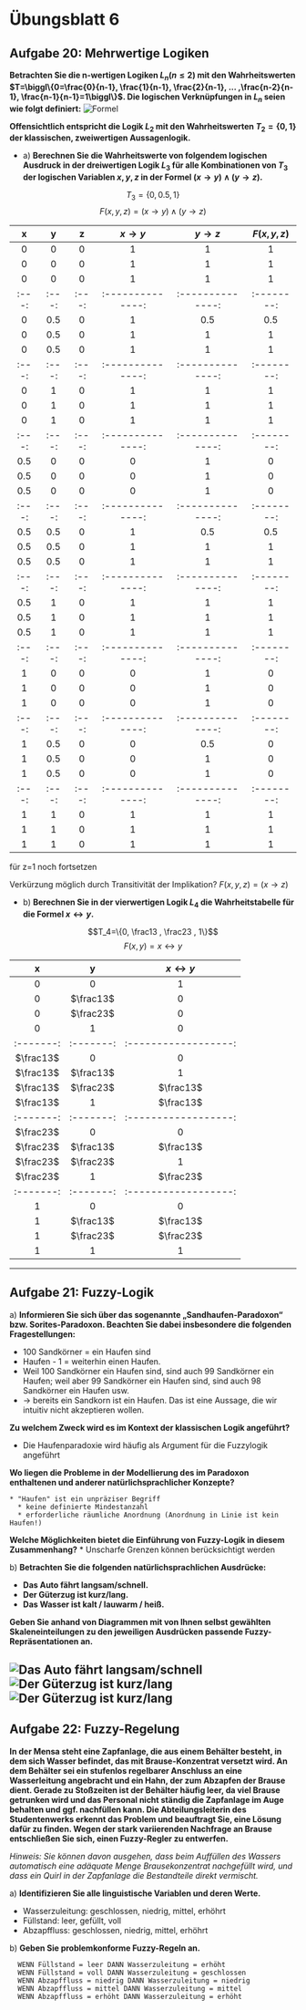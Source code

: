 # Übungsblatt 6

## Aufgabe 20: Mehrwertige Logiken
**Betrachten Sie die n-wertigen Logiken $L_n(n\leq 2)$ mit den Wahrheitswerten $T=\biggl\{0=\frac{0}{n-1}, \frac{1}{n-1}, \frac{2}{n-1}, ... ,\frac{n-2}{n-1}, \frac{n-1}{n-1}=1\biggl\}$. Die logischen Verknüpfungen in $L_n$ seien wie folgt definiert:**
![Formel](Formeln.png)

**Offensichtlich entspricht die Logik $L_2$ mit den Wahrheitswerten $T_2 = \{0, 1\}$ der klassischen, zweiwertigen Aussagenlogik.**

* a) **Berechnen Sie die Wahrheitswerte von folgendem logischen Ausdruck in der dreiwertigen Logik $L_3$ für alle Kombinationen von $T_3$ der logischen Variablen $x, y, z$ in der Formel $(x \rightarrow y) \land (y \rightarrow z)$.**

$$T_3=\{0, 0.5, 1\}$$
$$F(x,y,z)=(x \rightarrow y) \land (y \rightarrow z)$$

|   x   |   y   |   z   | $x\rightarrow y$ | $y\rightarrow z$ | $F(x,y,z)$ |
| :---: | :---: | :---: | :--------------: | :--------------: | :--------: |
|   0   |   0   |   0   |        1         |         1        |      1     |
|   0   |   0   |   0   |        1         |         1        |      1     |
|   0   |   0   |   0   |        1         |         1        |      1     |
| :---: | :---: | :---: | :--------------: | :--------------: | :--------: |
|   0   |  0.5  |   0   |        1         |        0.5       |     0.5    |
|   0   |  0.5  |   0   |        1         |         1        |      1     |
|   0   |  0.5  |   0   |        1         |         1        |      1     |
| :---: | :---: | :---: | :--------------: | :--------------: | :--------: |
|   0   |   1   |   0   |        1         |         1        |      1     |
|   0   |   1   |   0   |        1         |         1        |      1     |
|   0   |   1   |   0   |        1         |         1        |      1     |
| :---: | :---: | :---: | :--------------: | :--------------: | :--------: |
|  0.5  |   0   |   0   |        0         |         1        |      0     |
|  0.5  |   0   |   0   |        0         |         1        |      0     |
|  0.5  |   0   |   0   |        0         |         1        |      0     |
| :---: | :---: | :---: | :--------------: | :--------------: | :--------: |
|  0.5  |  0.5  |   0   |        1         |        0.5       |     0.5    |
|  0.5  |  0.5  |   0   |        1         |         1        |      1     |
|  0.5  |  0.5  |   0   |        1         |         1        |      1     |
| :---: | :---: | :---: | :--------------: | :--------------: | :--------: |
|  0.5  |   1   |   0   |        1         |         1        |      1     |
|  0.5  |   1   |   0   |        1         |         1        |      1     |
|  0.5  |   1   |   0   |        1         |         1        |      1     |
| :---: | :---: | :---: | :--------------: | :--------------: | :--------: |
|   1   |   0   |   0   |        0         |         1        |      0     |
|   1   |   0   |   0   |        0         |         1        |      0     |
|   1   |   0   |   0   |        0         |         1        |      0     |
| :---: | :---: | :---: | :--------------: | :--------------: | :--------: |
|   1   |  0.5  |   0   |        0         |        0.5       |      0     |
|   1   |  0.5  |   0   |        0         |         1        |      0     |
|   1   |  0.5  |   0   |        0         |         1        |      0     |
| :---: | :---: | :---: | :--------------: | :--------------: | :--------: |
|   1   |   1   |   0   |        1         |         1        |      1     |  
|   1   |   1   |   0   |        1         |         1        |      1     |
|   1   |   1   |   0   |        1         |         1        |      1     |

für z=1 noch fortsetzen

Verkürzung möglich durch Transitivität der Implikation? $F(x,y,z)=(x \rightarrow z)$

* b) **Berechnen Sie in der vierwertigen Logik $L_4$ die Wahrheitstabelle für die Formel $x \leftrightarrow y$.**

$$T_4=\{0, \frac13 , \frac23 , 1\}$$
$$F(x,y)= x \leftrightarrow y$$

|     x     |     y     | $x\leftrightarrow y$ |
| :-------: | :-------: | :------------------: |
|     0     |     0     |           1          |
|     0     | $\frac13$ |           0          |
|     0     | $\frac23$ |           0          |
|     0     |     1     |           0          |
| :-------: | :-------: | :------------------: |
| $\frac13$ |     0     |           0          |
| $\frac13$ | $\frac13$ |           1          |
| $\frac13$ | $\frac23$ |       $\frac13$      |
| $\frac13$ |     1     |       $\frac13$      |
| :-------: | :-------: | :------------------: |
| $\frac23$ |     0     |           0          |
| $\frac23$ | $\frac13$ |       $\frac13$      |
| $\frac23$ | $\frac23$ |           1          |
| $\frac23$ |     1     |       $\frac23$      |
| :-------: | :-------: | :------------------: |
|     1     |     0     |           0          |
|     1     | $\frac13$ |       $\frac13$      |
|     1     | $\frac23$ |       $\frac23$      |
|     1     |     1     |           1          |

---
## Aufgabe 21: Fuzzy-Logik
a) **Informieren Sie sich über das sogenannte „Sandhaufen-Paradoxon“ bzw. Sorites-Paradoxon. Beachten Sie dabei insbesondere die folgenden Fragestellungen:**

 * 100 Sandkörner = ein Haufen sind
 * Haufen - 1 = weiterhin einen Haufen.
 * Weil 100 Sandkörner ein Haufen sind, sind auch 99 Sandkörner ein Haufen; weil aber 99 Sandkörner ein Haufen sind, sind auch 98 Sandkörner ein Haufen usw.
 * -> bereits ein Sandkorn ist ein Haufen.
Das ist eine Aussage, die wir intuitiv nicht akzeptieren wollen.

 **Zu welchem Zweck wird es im Kontext der klassischen Logik angeführt?**
 * Die Haufenparadoxie wird häufig als Argument für die Fuzzylogik angeführt

  **Wo liegen die Probleme in der Modellierung des im Paradoxon enthaltenen und anderer natürlichsprachlicher Konzepte?**

    * "Haufen" ist ein unpräziser Begriff
      * keine definierte Mindestanzahl
      * erforderliche räumliche Anordnung (Anordnung in Linie ist kein Haufen!)

  **Welche Möglichkeiten bietet die Einführung von Fuzzy-Logik in diesem Zusammenhang?**
    * Unscharfe Grenzen können berücksichtigt werden

b) **Betrachten Sie die folgenden natürlichsprachlichen Ausdrücke:**
 * **Das Auto fährt langsam/schnell.**
 * **Der Güterzug ist kurz/lang.**
 * **Das Wasser ist kalt / lauwarm / heiß.**

**Geben Sie anhand von Diagrammen mit von Ihnen selbst gewählten Skaleneinteilungen zu den jeweiligen Ausdrücken passende Fuzzy-Repräsentationen an.**

![Das Auto fährt langsam/schnell](21b_auto.svg)
![Der Güterzug ist kurz/lang](21b_zug.svg)
![Der Güterzug ist kurz/lang](21b_wasser.svg)
---
## Aufgabe 22: Fuzzy-Regelung
**In der Mensa steht eine Zapfanlage, die aus einem Behälter besteht, in dem sich Wasser befindet, das mit Brause-Konzentrat versetzt wird. An dem Behälter sei ein stufenlos regelbarer Anschluss an eine Wasserleitung angebracht und ein Hahn, der zum Abzapfen der Brause dient.
Gerade zu Stoßzeiten ist der Behälter häufig leer, da viel Brause getrunken wird und das Personal nicht ständig die Zapfanlage im Auge behalten und ggf. nachfüllen kann. Die Abteilungsleiterin des Studentenwerks erkennt das Problem und beauftragt Sie, eine Lösung dafür zu finden. Wegen der stark variierenden Nachfrage an Brause entschließen Sie sich, einen Fuzzy-Regler zu entwerfen.**

*Hinweis: Sie können davon ausgehen, dass beim Auffüllen des Wassers automatisch eine adäquate Menge Brausekonzentrat nachgefüllt wird, und dass ein Quirl in der Zapfanlage die Bestandteile direkt vermischt.*

a) **Identifizieren Sie alle linguistische Variablen und deren Werte.**
  * Wasserzuleitung:
    geschlossen, niedrig, mittel, erhöhrt
  * Füllstand:
    leer, gefüllt, voll
  * Abzapffluss:
    geschlossen, niedrig, mittel, erhöhrt

b) **Geben Sie problemkonforme Fuzzy-Regeln an.**
```
  WENN Füllstand = leer DANN Wasserzuleitung = erhöht
  WENN Füllstand = voll DANN Wasserzuleitung = geschlossen
  WENN Abzapffluss = niedrig DANN Wasserzuleitung = niedrig
  WENN Abzapffluss = mittel DANN Wasserzuleitung = mittel
  WENN Abzapffluss = erhöht DANN Wasserzuleitung = erhöht

```
